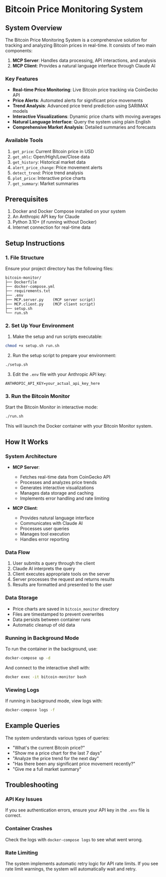 # Bitcoin Price Monitoring System

## System Overview

The Bitcoin Price Monitoring System is a comprehensive solution for tracking and analyzing Bitcoin prices in real-time. It consists of two main components:

1. **MCP Server**: Handles data processing, API interactions, and analysis
2. **MCP Client**: Provides a natural language interface through Claude AI

### Key Features

- **Real-time Price Monitoring**: Live Bitcoin price tracking via CoinGecko API
- **Price Alerts**: Automated alerts for significant price movements
- **Trend Analysis**: Advanced price trend prediction using SARIMAX models
- **Interactive Visualizations**: Dynamic price charts with moving averages
- **Natural Language Interface**: Query the system using plain English
- **Comprehensive Market Analysis**: Detailed summaries and forecasts

### Available Tools

1. `get_price`: Current Bitcoin price in USD
2. `get_ohlc`: Open/High/Low/Close data
3. `get_history`: Historical market data
4. `alert_price_change`: Price movement alerts
5. `detect_trend`: Price trend analysis
6. `plot_price`: Interactive price charts
7. `get_summary`: Market summaries

## Prerequisites

1. Docker and Docker Compose installed on your system
2. An Anthropic API key for Claude
3. Python 3.10+ (if running without Docker)
4. Internet connection for real-time data

## Setup Instructions

### 1. File Structure

Ensure your project directory has the following files:

```
bitcoin-monitor/
├── Dockerfile
├── docker-compose.yml
├── requirements.txt
├── .env
├── MCP.server.py    (MCP server script)
├── MCP.client.py    (MCP client script)
├── setup.sh
└── run.sh
```

### 2. Set Up Your Environment

1. Make the setup and run scripts executable:

```bash
chmod +x setup.sh run.sh
```

2. Run the setup script to prepare your environment:

```bash
./setup.sh
```

3. Edit the `.env` file with your Anthropic API key:

```
ANTHROPIC_API_KEY=your_actual_api_key_here
```

### 3. Run the Bitcoin Monitor

Start the Bitcoin Monitor in interactive mode:

```bash
./run.sh
```

This will launch the Docker container with your Bitcoin Monitor system.

## How It Works

### System Architecture

- **MCP Server**:
  - Fetches real-time data from CoinGecko API
  - Processes and analyzes price trends
  - Generates interactive visualizations
  - Manages data storage and caching
  - Implements error handling and rate limiting

- **MCP Client**:
  - Provides natural language interface
  - Communicates with Claude AI
  - Processes user queries
  - Manages tool execution
  - Handles error reporting

### Data Flow

1. User submits a query through the client
2. Claude AI interprets the query
3. Client executes appropriate tools on the server
4. Server processes the request and returns results
5. Results are formatted and presented to the user

### Data Storage

- Price charts are saved in `bitcoin_monitor` directory
- Files are timestamped to prevent overwrites
- Data persists between container runs
- Automatic cleanup of old data


### Running in Background Mode

To run the container in the background, use:

```bash
docker-compose up -d
```

And connect to the interactive shell with:

```bash
docker exec -it bitcoin-monitor bash
```

### Viewing Logs

If running in background mode, view logs with:

```bash
docker-compose logs -f
```

## Example Queries

The system understands various types of queries:
- "What's the current Bitcoin price?"
- "Show me a price chart for the last 7 days"
- "Analyze the price trend for the next day"
- "Has there been any significant price movement recently?"
- "Give me a full market summary"

## Troubleshooting

### API Key Issues

If you see authentication errors, ensure your API key in the `.env` file is correct.

### Container Crashes

Check the logs with `docker-compose logs` to see what went wrong.


### Rate Limiting

The system implements automatic retry logic for API rate limits. If you see rate limit warnings, the system will automatically wait and retry.

